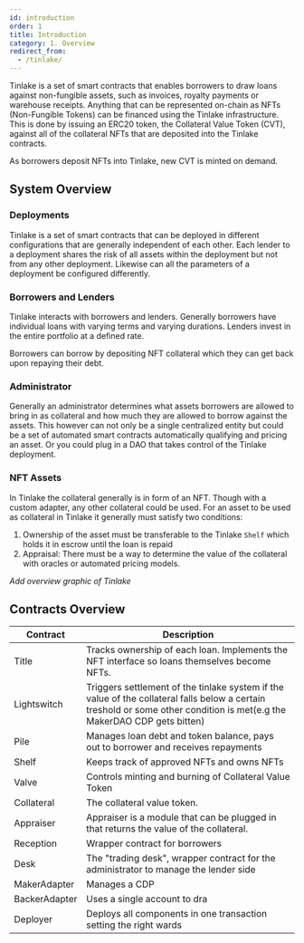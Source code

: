 ```yaml
---
id: introduction
order: 1
title: Introduction
category: 1. Overview
redirect_from:
  - /tinlake/
---
```



 Tinlake is a set of smart contracts that enables borrowers to draw loans against non-fungible assets, such as invoices, royalty payments or warehouse receipts. Anything that can be represented on-chain as NFTs (Non-Fungible Tokens) can   be financed using the Tinlake infrastructure. This is done by issuing an ERC20 token, the Collateral Value Token (CVT), against all of the collateral NFTs that are deposited into the Tinlake contracts.
 
 As borrowers deposit NFTs into Tinlake, new CVT is minted on demand.
 
 
 ## System Overview
 ### Deployments
 Tinlake is a set of smart contracts that can be deployed in different configurations that are generally independent of each other. Each lender to a deployment shares the risk of all assets within the deployment but not from any other deployment. Likewise can all the parameters of a deployment be configured differently.
 
 ### Borrowers and Lenders
 Tinlake interacts with borrowers and lenders. Generally borrowers have individual loans with varying terms and varying durations. Lenders invest in the entire portfolio at a defined rate. 
 
 Borrowers can borrow by depositing NFT collateral which they can get back upon repaying their debt.
 
 ### Administrator
 Generally an administrator determines what assets borrowers are allowed to bring in as collateral and how much they are allowed to borrow against the assets. This however can not only be a single centralized entity but could be a set of automated smart contracts automatically qualifying and pricing an asset. Or you could plug in a DAO that takes control of the Tinlake deployment.
 
 ### NFT Assets 
 In Tinlake the collateral generally is in form of an NFT. Though with a custom adapter, any other collateral could be used. For an asset to be used as collateral in Tinlake it generally must satisfy two conditions:
 1) Ownership of the asset must be transferable to the Tinlake `Shelf` which holds it in escrow until the loan is repaid
 2) Appraisal: There must be a way to determine the value of the collateral with oracles or automated pricing models. 
 
 *Add overview graphic of Tinlake*
  
 
 ## Contracts Overview
 | Contract | Description |
 |----------|-------------|
 | Title | Tracks ownership of each loan. Implements the NFT interface so loans themselves become NFTs. ||
 | Lightswitch | Triggers settlement of the tinlake system if the value of the collateral falls below a certain treshold or some other condition is met(e.g the MakerDAO CDP gets bitten) |
 | Pile | Manages loan debt and token balance, pays out to borrower and receives repayments | 
 | Shelf | Keeps track of approved NFTs and owns NFTs |
 | Valve | Controls minting and burning of Collateral Value Token |
 | Collateral | The collateral value token. |
 | Appraiser| Appraiser is a module that can be plugged in that returns the value of the collateral. | 
 | Reception | Wrapper contract for borrowers |
 | Desk | The "trading desk", wrapper contract for the administrator to manage the lender side |
 | MakerAdapter | Manages a CDP |
 | BackerAdapter | Uses a single account to dra
 | Deployer | Deploys all components in one transaction setting the right wards |
 
